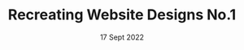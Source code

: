 ---
layout: ../../layouts/PostLayout.astro
title: Recreating Website Designs No.1
date: 17 Sept 2022
compareDate: 17/09/2022
description: A Playground for recreating dribbble designs. This is Playground Dribble #1.
category: playground
tags: Playground, HTML, CSS
---